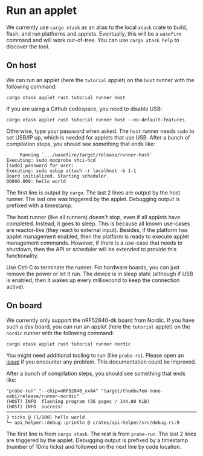 # Run an applet

We currently use `cargo xtask` as an alias to the local `xtask` crate to build,
flash, and run platforms and applets. Eventually, this will be a `wasefire`
command and will work out-of-tree. You can use `cargo xtask help` to discover
the tool.

## On host

We can run an applet (here the `tutorial` applet) on the `host` runner with the
following command:

```shell
cargo xtask applet rust tutorial runner host
```

If you are using a Github codespace, you need to disable USB:

```shell
cargo xtask applet rust tutorial runner host --no-default-features
```

Otherwise, type your password when asked. The `host` runner needs `sudo` to set
USB/IP up, which is needed for applets that use USB. After a bunch of
compilation steps, you should see something that ends like:

```plaintext
     Running `.../wasefire/target/release/runner-host`
Executing: sudo modprobe vhci-hcd
[sudo] password for user:
Executing: sudo usbip attach -r localhost -b 1-1
Board initialized. Starting scheduler.
00000.000: hello world
```

The first line is output by `cargo`. The last 2 lines are output by the host
runner. The last one was triggered by the applet. Debugging output is prefixed
with a timestamp.

The host runner (like all runners) doesn't stop, even if all applets have
completed. Instead, it goes to sleep. This is because all known use-cases are
reactor-like (they react to external input). Besides, if the platform has applet
management enabled, then the platform is ready to execute applet management
commands. However, if there is a use-case that needs to shutdown, then the API
or scheduler will be extended to provide this functionality.

Use Ctrl-C to terminate the runner. For hardware boards, you can just remove the
power or let it run. The device is in sleep state (although if USB is enabled,
then it wakes up every millisecond to keep the connection active).

## On board

We currently only support the nRF52840-dk board from Nordic. If you have such a
dev board, you can run an applet (here the `tutorial` applet) on the `nordic`
runner with the following command:

```shell
cargo xtask applet rust tutorial runner nordic
```

You might need additional tooling to run (like `probe-rs`). Please open an
[issue](https://github.com/google/wasefire/issues/new) if you encounter any
problem. This documentation could be improved.

After a bunch of compilation steps, you should see something that ends like:

```plaintext
"probe-run" "--chip=nRF52840_xxAA" "target/thumbv7em-none-eabi/release/runner-nordic"
(HOST) INFO  flashing program (36 pages / 144.00 KiB)
(HOST) INFO  success!
────────────────────────────────────────────────────────────────────────────────
3 ticks @ (1/100) hello world
└─ api_helper::debug::println @ crates/api-helper/src/debug.rs:9
```

The first line is from `cargo xtask`. The rest is from `probe-run`. The last 2
lines are triggered by the applet. Debugging output is prefixed by a timestamp
(number of 10ms ticks) and followed on the next line by code location.
